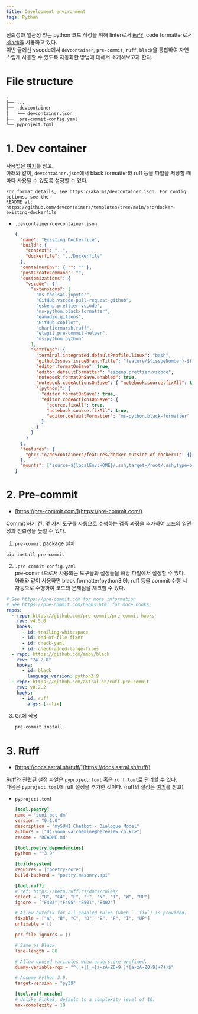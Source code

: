 ```yaml
---
title: Development environment
tags: Python
---
```


<!--more-->

신뢰성과 일관성 있는 python 코드 작성을 위해 linter로서 [`Ruff`](https://github.com/astral-sh/ruff), code formatter로서 [`Black`](https://github.com/psf/black)을 사용하고 있다. \
이번 글에선 vscode에서 `devcontainer`, `pre-commit`, `ruff`, `black`을 통합하여 자연스럽게 사용할 수 있도록 자동화한 방법에 대해서 소개해보고자 한다.

# File structure
```bash
.
├── ...
├── .devcontainer
│   └── devcontainer.json
├── .pre-commit-config.yaml
└── pyproject.toml
```

# 1. Dev container
사용법은 [여기](https://alchemine.github.io/2024/02/05/dev_container.html)를 참고. \
아래와 같이, `devcontainer.json`에서 black formatter와 ruff 등을 파일을 저장할 때마다 사용될 수 있도록 설정할 수 있다.

```
For format details, see https://aka.ms/devcontainer.json. For config options, see the
README at: https://github.com/devcontainers/templates/tree/main/src/docker-existing-dockerfile
```

- `.devcontainer/devcontainer.json`
  ```json
  {
    "name": "Existing Dockerfile",
    "build": {
      "context": "..",
      "dockerfile": "../Dockerfile"
    },
    "containerEnv": { "": "" },
    "postCreateCommand": "",
    "customizations": {
      "vscode": {
        "extensions": [
          "ms-toolsai.jupyter",
          "GitHub.vscode-pull-request-github",
          "esbenp.prettier-vscode",
          "ms-python.black-formatter",
          "eamodio.gitlens",
          "GitHub.copilot",
          "charliermarsh.ruff",
          "elagil.pre-commit-helper",
          "ms-python.python"
        ],
        "settings": {
          "terminal.integrated.defaultProfile.linux": "bash",
          "githubIssues.issueBranchTitle": "feature/${issueNumber}-${sanitizedIssueTitle}",
          "editor.formatOnSave": true,
          "editor.defaultFormatter": "esbenp.prettier-vscode",
          "notebook.formatOnSave.enabled": true,
          "notebook.codeActionsOnSave": { "notebook.source.fixAll": true },
          "[python]": {
            "editor.formatOnSave": true,
            "editor.codeActionsOnSave": {
              "source.fixAll": true,
              "notebook.source.fixAll": true,
              "editor.defaultFormatter": "ms-python.black-formatter"
            }
          }
        }
      }
    },
    "features": {
      "ghcr.io/devcontainers/features/docker-outside-of-docker:1": {}
    },
    "mounts": ["source=${localEnv:HOME}/.ssh,target=/root/.ssh,type=bind"]
  }
  ```

# 2. Pre-commit
- [https://pre-commit.com/](https://pre-commit.com/)

Commit 하기 전, 몇 가지 도구를 자동으로 수행하는 검증 과정을 추가하여 코드의 일관성과 신뢰성을 높일 수 있다.

1. `pre-commit` package 설치
  ```bash
  pip install pre-commit
  ```
2. `.pre-commit-config.yaml` \
pre-commit으로서 사용되는 도구들과 설정들을 해당 파일에서 설정할 수 있다. \
아래와 같이 사용하면 black formatter(python3.9), ruff 등을 commit 수행 시 자동으로 수행하여 코드의 문제점을 체크할 수 있다.

  ```yaml
  # See https://pre-commit.com for more information
  # See https://pre-commit.com/hooks.html for more hooks
  repos:
    - repo: https://github.com/pre-commit/pre-commit-hooks
      rev: v4.5.0
      hooks:
        - id: trailing-whitespace
        - id: end-of-file-fixer
        - id: check-yaml
        - id: check-added-large-files
    - repo: https://github.com/ambv/black
      rev: "24.2.0"
      hooks:
        - id: black
          language_version: python3.9
    - repo: https://github.com/astral-sh/ruff-pre-commit
      rev: v0.2.2
      hooks:
        - id: ruff
          args: [--fix]
  ```
3. Git에 적용
    ```bash
    pre-commit install
    ```

# 3. Ruff
- [https://docs.astral.sh/ruff/](https://docs.astral.sh/ruff/)

Ruff와 관련된 설정 파일은 `pyproject.toml` 혹은 `ruff.toml`로 관리할 수 있다. \
다음은 `pyproject.toml`에 ruff 설정을 추가한 것이다. (ruff의 설정은 [여기](https://velog.io/@ozoooooh/Python-Linter%EB%A1%9C-Ruff%EB%A5%BC-%EC%82%AC%EC%9A%A9%ED%95%B4%EB%B3%B4%EA%B8%B0feat.-pre-commit)를 참고)

- `pyproject.toml`
  ```toml
  [tool.poetry]
  name = "suni-bot-dm"
  version = "0.1.0"
  description = "mySUNI Chatbot - Dialogue Model"
  authors = ["dj-yoon <alchemine@bereview.co.kr>"]
  readme = "README.md"
  
  [tool.poetry.dependencies]
  python = "^3.9"
  
  [build-system]
  requires = ["poetry-core"]
  build-backend = "poetry.masonry.api"
  
  [tool.ruff]
  # ref: https://beta.ruff.rs/docs/rules/
  select = ["B", "C4", "E", "F", "N", "I", "W", "UP"]
  ignore = ["F403","F405","E501","E402"]
  
  # Allow autofix for all enabled rules (when `--fix`) is provided.
  fixable = ["A", "B", "C", "D", "E", "F", "I", "UP"]
  unfixable = []
  
  per-file-ignores = {}
  
  # Same as Black.
  line-length = 88
  
  # Allow unused variables when underscore-prefixed.
  dummy-variable-rgx = "^(_+|(_+[a-zA-Z0-9_]*[a-zA-Z0-9]+?))$"
  
  # Assume Python 3.9.
  target-version = "py39"
  
  [tool.ruff.mccabe]
  # Unlike Flake8, default to a complexity level of 10.
  max-complexity = 10
  ```
